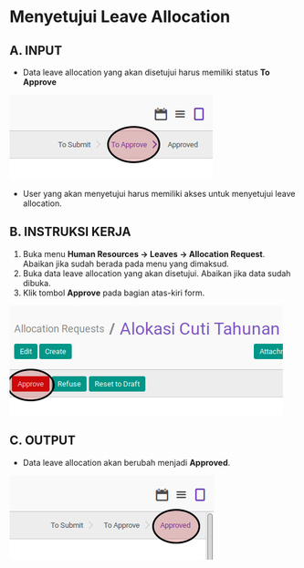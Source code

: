 # Menyetujui Leave Allocation

## A. INPUT

* Data leave allocation yang akan disetujui harus memiliki status **To Approve**

![](../../img/leave-allocation/status-to-approve.png)

* User yang akan menyetujui harus memiliki akses untuk menyetujui leave allocation.

## B. INSTRUKSI KERJA

1. Buka menu **Human Resources -> Leaves -> Allocation Request**. Abaikan jika sudah berada pada menu yang dimaksud.
2. Buka data leave allocation yang akan disetujui. Abaikan jika data sudah dibuka.
3. Klik tombol **Approve** pada bagian atas-kiri form.

![](../../img/leave-allocation/tombol-approve.png)

## C. OUTPUT

* Data leave allocation akan berubah menjadi **Approved**.

![](../../img/leave-allocation/status-approved.png)
